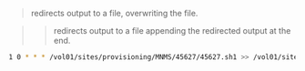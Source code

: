 
> redirects output to a file, overwriting the file.

>> redirects output to a file appending the redirected output at the end.


```sh
1 0 * * * /vol01/sites/provisioning/MNMS/45627/45627.sh1 >> /vol01/sites/provisioning/MNMS/45627/output/cron.log 2>&1

```
